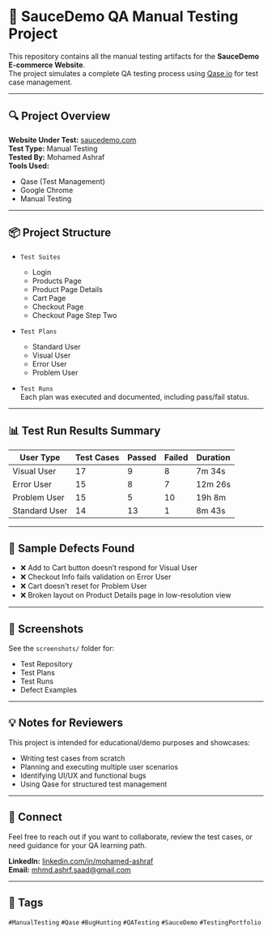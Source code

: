 # 🧪 SauceDemo QA Manual Testing Project

This repository contains all the manual testing artifacts for the **SauceDemo E-commerce Website**.  
The project simulates a complete QA testing process using [Qase.io](https://qase.io) for test case management.

---

## 🔍 Project Overview

**Website Under Test:** [saucedemo.com](https://www.saucedemo.com)  
**Test Type:** Manual Testing  
**Tested By:** Mohamed Ashraf  
**Tools Used:**  
- Qase (Test Management)
- Google Chrome
- Manual Testing

---

## 📦 Project Structure

- `Test Suites`  
  - Login  
  - Products Page  
  - Product Page Details  
  - Cart Page  
  - Checkout Page  
  - Checkout Page Step Two

- `Test Plans`  
  - Standard User  
  - Visual User  
  - Error User  
  - Problem User

- `Test Runs`  
  Each plan was executed and documented, including pass/fail status.

---

## 📊 Test Run Results Summary

| User Type     | Test Cases | Passed | Failed | Duration   |
|---------------|------------|--------|--------|------------|
| Visual User   | 17         | 9      | 8      | 7m 34s     |
| Error User    | 15         | 8      | 7      | 12m 26s    |
| Problem User  | 15         | 5      | 10     | 19h 8m     |
| Standard User | 14         | 13     | 1      | 8m 43s     |

---

## 🐞 Sample Defects Found

- ❌ Add to Cart button doesn’t respond for Visual User  
- ❌ Checkout Info fails validation on Error User  
- ❌ Cart doesn't reset for Problem User  
- ❌ Broken layout on Product Details page in low-resolution view  

---

## 📁 Screenshots

See the `screenshots/` folder for:
- Test Repository
- Test Plans
- Test Runs
- Defect Examples

---

## 💡 Notes for Reviewers

This project is intended for educational/demo purposes and showcases:
- Writing test cases from scratch
- Planning and executing multiple user scenarios
- Identifying UI/UX and functional bugs
- Using Qase for structured test management

---

## 🤝 Connect

Feel free to reach out if you want to collaborate, review the test cases, or need guidance for your QA learning path.

**LinkedIn:** [linkedin.com/in/mohamed-ashraf](https://linkedin.com/in/mohamed-ashraf)  
**Email:** mhmd.ashrf.saad@gmail.com

---

## 📌 Tags

`#ManualTesting` `#Qase` `#BugHunting` `#QATesting` `#SauceDemo` `#TestingPortfolio`

